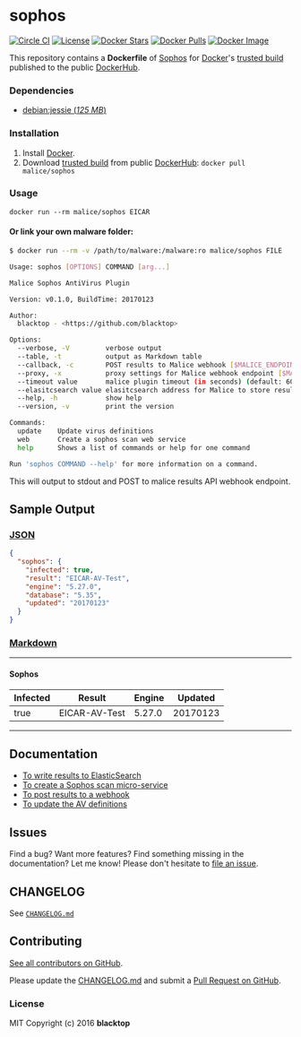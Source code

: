 # sophos

[![Circle CI](https://circleci.com/gh/malice-plugins/sophos.png?style=shield)](https://circleci.com/gh/malice-plugins/sophos) [![License](http://img.shields.io/:license-mit-blue.svg)](http://doge.mit-license.org) [![Docker Stars](https://img.shields.io/docker/stars/malice/sophos.svg)](https://hub.docker.com/r/malice/sophos/) [![Docker Pulls](https://img.shields.io/docker/pulls/malice/sophos.svg)](https://hub.docker.com/r/malice/sophos/) [![Docker Image](https://img.shields.io/badge/docker%20image-1.23GB-blue.svg)](https://hub.docker.com/r/malice/sophos/)

This repository contains a **Dockerfile** of [Sophos](https://www.sophos.com/en-us/products/free-tools/sophos-antivirus-for-linux.aspx) for [Docker](https://www.docker.io/)'s [trusted build](https://hub.docker.com/r/malice/sophos/) published to the public [DockerHub](https://index.docker.io/).

### Dependencies

- [debian:jessie (_125 MB_\)](https://index.docker.io/_/debian/)

### Installation

1.  Install [Docker](https://www.docker.io/).
2.  Download [trusted build](https://hub.docker.com/r/malice/sophos/) from public [DockerHub](https://hub.docker.com): `docker pull malice/sophos`

### Usage

```
docker run --rm malice/sophos EICAR
```

#### Or link your own malware folder:

```bash
$ docker run --rm -v /path/to/malware:/malware:ro malice/sophos FILE

Usage: sophos [OPTIONS] COMMAND [arg...]

Malice Sophos AntiVirus Plugin

Version: v0.1.0, BuildTime: 20170123

Author:
  blacktop - <https://github.com/blacktop>

Options:
  --verbose, -V         verbose output
  --table, -t	        output as Markdown table
  --callback, -c	    POST results to Malice webhook [$MALICE_ENDPOINT]
  --proxy, -x	        proxy settings for Malice webhook endpoint [$MALICE_PROXY]
  --timeout value       malice plugin timeout (in seconds) (default: 60) [$MALICE_TIMEOUT]
  --elasitcsearch value elasitcsearch address for Malice to store results [$MALICE_ELASTICSEARCH]
  --help, -h	        show help
  --version, -v	        print the version

Commands:
  update	Update virus definitions
  web       Create a sophos scan web service
  help		Shows a list of commands or help for one command

Run 'sophos COMMAND --help' for more information on a command.
```

This will output to stdout and POST to malice results API webhook endpoint.

## Sample Output

### [JSON](https://github.com/malice-plugins/sophos/blob/master/docs/results.json)

```json
{
  "sophos": {
    "infected": true,
    "result": "EICAR-AV-Test",
    "engine": "5.27.0",
    "database": "5.35",
    "updated": "20170123"
  }
}
```

### [Markdown](https://github.com/malice-plugins/sophos/blob/master/docs/SAMPLE.md)

---

#### Sophos

| Infected | Result        | Engine | Updated  |
| -------- | ------------- | ------ | -------- |
| true     | EICAR-AV-Test | 5.27.0 | 20170123 |

---

## Documentation

- [To write results to ElasticSearch](https://github.com/malice-plugins/sophos/blob/master/docs/elasticsearch.md)
- [To create a Sophos scan micro-service](https://github.com/malice-plugins/sophos/blob/master/docs/web.md)
- [To post results to a webhook](https://github.com/malice-plugins/sophos/blob/master/docs/callback.md)
- [To update the AV definitions](https://github.com/malice-plugins/sophos/blob/master/docs/update.md)

## Issues

Find a bug? Want more features? Find something missing in the documentation? Let me know! Please don't hesitate to [file an issue](https://github.com/malice-plugins/sophos/issues/new).

## CHANGELOG

See [`CHANGELOG.md`](https://github.com/malice-plugins/sophos/blob/master/sophos/CHANGELOG.md)

## Contributing

[See all contributors on GitHub](https://github.com/malice-plugins/sophos/graphs/contributors).

Please update the [CHANGELOG.md](https://github.com/malice-plugins/sophos/blob/master/sophos/CHANGELOG.md) and submit a [Pull Request on GitHub](https://help.github.com/articles/using-pull-requests/).

### License

MIT Copyright (c) 2016 **blacktop**
